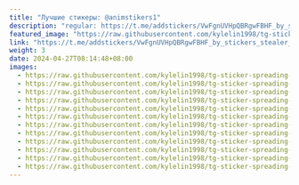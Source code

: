 ```yaml
---
title: "Лучшие стикеры: @animstikers1"
description: "regular: https://t.me/addstickers/VwFgnUVHpQBRgwFBHF_by_stickers_stealer_bot"
featured_image: "https://raw.githubusercontent.com/kylelin1998/tg-sticker-spreading-worldwide-images/main/img/3a84654a-5fb9-4472-bdcc-4181525e1bd1.jpg"
link: "https://t.me/addstickers/VwFgnUVHpQBRgwFBHF_by_stickers_stealer_bot"
weight: 3
date: 2024-04-27T08:14:48+08:00
images:
  - https://raw.githubusercontent.com/kylelin1998/tg-sticker-spreading-worldwide-images/main/img/3a84654a-5fb9-4472-bdcc-4181525e1bd1.jpg
  - https://raw.githubusercontent.com/kylelin1998/tg-sticker-spreading-worldwide-images/main/img/bb65e59c-a2b8-43af-b0c4-28584e882242.jpg
  - https://raw.githubusercontent.com/kylelin1998/tg-sticker-spreading-worldwide-images/main/img/5e7b3770-56cd-4e35-b37b-4543a3128701.jpg
  - https://raw.githubusercontent.com/kylelin1998/tg-sticker-spreading-worldwide-images/main/img/d7306ee7-6907-48fa-9133-0f9a20b13a26.jpg
  - https://raw.githubusercontent.com/kylelin1998/tg-sticker-spreading-worldwide-images/main/img/bd35010f-6ab9-45d6-9ed0-a0b2b9f5f4b7.jpg
  - https://raw.githubusercontent.com/kylelin1998/tg-sticker-spreading-worldwide-images/main/img/74b60e1b-a279-4f94-9f9f-77858d6f1725.jpg
  - https://raw.githubusercontent.com/kylelin1998/tg-sticker-spreading-worldwide-images/main/img/e0348f0e-9eba-460b-baab-f0a7b5d767e7.jpg
  - https://raw.githubusercontent.com/kylelin1998/tg-sticker-spreading-worldwide-images/main/img/1435a599-1aee-47a5-a20c-387c2865e00d.jpg
  - https://raw.githubusercontent.com/kylelin1998/tg-sticker-spreading-worldwide-images/main/img/60fd6c13-626e-4430-a3cd-49976a1abd64.jpg
  - https://raw.githubusercontent.com/kylelin1998/tg-sticker-spreading-worldwide-images/main/img/b78f20ab-241f-4969-8e05-7cecc2024b51.jpg
  - https://raw.githubusercontent.com/kylelin1998/tg-sticker-spreading-worldwide-images/main/img/e8fbca9b-c1f1-44ef-939e-a50160569061.jpg
  - https://raw.githubusercontent.com/kylelin1998/tg-sticker-spreading-worldwide-images/main/img/f1f50158-d58b-47b5-909e-4d3d94638c43.jpg
---
```

